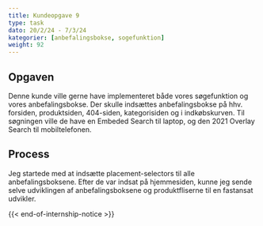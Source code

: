 ```yaml
---
title: Kundeopgave 9
type: task
dato: 20/2/24 - 7/3/24
kategorier: [anbefalingsbokse, sogefunktion]
weight: 92
---
```


## Opgaven

Denne kunde ville gerne have implementeret både vores søgefunktion og vores anbefalingsbokse. Der skulle indsættes anbefalingsbokse på hhv. forsiden, produktsiden, 404-siden, kategorisiden og i indkøbskurven. Til søgningen ville de have en Embeded Search til laptop, og den 2021 Overlay Search til mobiltelefonen.

## Process

Jeg startede med at indsætte placement-selectors til alle anbefalingsboksene. Efter de var indsat på hjemmesiden, kunne jeg sende selve udviklingen af anbefalingsboksene og produktfliserne til en fastansat udvikler.

{{< end-of-internship-notice >}}